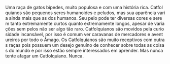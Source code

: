 Uma raça de gatos bípedes, muito populosa e com uma história rica. Catfolquianos são pequenos seres humanoides e peludos, mas sua aparência varia ainda mais que as dos humanos. Seu pelo pode ter diversas cores e serem tanto extremamente curtos quanto extremamente longos, apesar de variações sem pelos não ser algo tão raro. Catfolquianos são movidos pela curiosidade incansável, por isso é comum ver caravanas de mercadores e aventureiros por todo o Âmago. Os Catfolquianos são muito receptivos com outras raças pois possuem um desejo genuíno de conhecer sobre todas as coisas do mundo e por isso estão sempre interessados em aprender. Mas nunca tente afagar um Catfolquiano. Nunca.